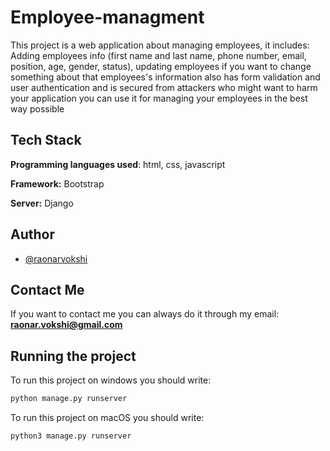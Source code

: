 
# Employee-managment

This project is a web application about managing employees, it includes:
Adding employees info (first name and last name, phone number, email, position, age, gender, status), updating employees if you want to change something about that employees's information also has form validation and user authentication and is secured from attackers who might want to harm your application you can use it for managing your employees in the best way possible


## Tech Stack

**Programming languages used**: html, css, javascript

**Framework:** Bootstrap

**Server:** Django


## Author

- [@raonarvokshi](https://www.github.com/RokiPR)


## Contact Me

If you want to contact me you can always do it through my email:
**raonar.vokshi@gmail.com**
## Running the project

To run this project on windows you should write:

```bash
python manage.py runserver
```

To run this project on macOS you should write:

```bash
python3 manage.py runserver
```
